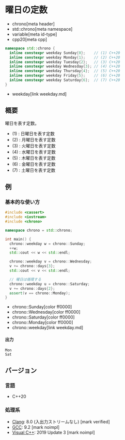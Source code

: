 # 曜日の定数
* chrono[meta header]
* std::chrono[meta namespace]
* variable[meta id-type]
* cpp20[meta cpp]

```cpp
namespace std::chrono {
  inline constexpr weekday Sunday{0};    // (1) C++20
  inline constexpr weekday Monday{1};    // (2) C++20
  inline constexpr weekday Tuesday{2};   // (3) C++20
  inline constexpr weekday Wednesday{3}; // (4) C++20
  inline constexpr weekday Thursday{4};  // (5) C++20
  inline constexpr weekday Friday{5};    // (6) C++20
  inline constexpr weekday Saturday{6};  // (7) C++20
}
```
* weekday[link weekday.md]

## 概要
曜日を表す定数。

- (1) : 日曜日を表す定数
- (2) : 月曜日を表す定数
- (3) : 火曜日を表す定数
- (4) : 水曜日を表す定数
- (5) : 木曜日を表す定数
- (6) : 金曜日を表す定数
- (7) : 土曜日を表す定数


## 例
### 基本的な使い方
```cpp example
#include <cassert>
#include <iostream>
#include <chrono>

namespace chrono = std::chrono;

int main() {
  chrono::weekday w = chrono::Sunday;
  ++w;
  std::cout << w << std::endl;

  chrono::weekday v = chrono::Wednesday;
  v += chrono::days{3};
  std::cout << v << std::endl;

  // 曜日は循環する
  chrono::weekday u = chrono::Saturday;
  v += chrono::days{2};
  assert(v == chrono::Monday);
}
```
* chrono::Sunday[color ff0000]
* chrono::Wednesday[color ff0000]
* chrono::Saturday[color ff0000]
* chrono::Monday[color ff0000]
* chrono::weekday[link weekday.md]

#### 出力
```
Mon
Sat
```

## バージョン
### 言語
- C++20

### 処理系
- [Clang](/implementation.md#clang): 8.0 (入出力ストリームなし) [mark verified]
- [GCC](/implementation.md#gcc): 9.2 [mark noimpl]
- [Visual C++](/implementation.md#visual_cpp): 2019 Update 3 [mark noimpl]

